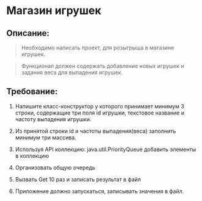 # Магазин игрушек

## Описание:

> Необходимо написать проект, для розыгрыша в магазине игрушек.

> Функционал должен содержать добавление новых игрушек и задания веса для выпадения игрушек.

## Требование: 

1. Напишите класс-конструктор у которого принимает минимум 3 строки,
содержащие три поля id игрушки, текстовое название и частоту выпадения игрушки.

2. Из принятой строки id и частоты выпадения(веса) заполнить минимум три массива.

3. Используя API коллекцию: java.util.PriorityQueue добавить элементы в коллекцию

4. Организовать общую очередь

5. Вызвать Get 10 раз и записать результат в файл

6. Приложение должно запускаться, записывать значения в файл.



